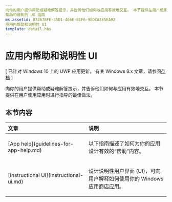 ```yaml
---
向你的用户提供帮助或疑难解答提示，并告诉他们如何与应用有效地交互。 本节提供在用户使用应用时进行指导的最佳做法。
帮助和说明的 UX 指南
ms.assetid: 87867BFE-35D1-466E-B1F6-9EDCA3E5EA92
应用内帮助和说明性 UI
template: detail.hbs
---
```


# 应用内帮助和说明性 UI 


\[ 已针对 Windows 10 上的 UWP 应用更新。 有关 Windows 8.x 文章，请参阅[存档](http://go.microsoft.com/fwlink/p/?linkid=619132) \]

向你的用户提供帮助或疑难解答提示，并告诉他们如何与应用有效地交互。 本节提供在用户使用应用时进行指导的最佳做法。
## 本节内容
<table>
<colgroup>
<col width="50%" />
<col width="50%" />
</colgroup>
<thead>
<tr class="header">
<th align="left">文章</th>
<th align="left">说明</th>
</tr>
</thead>
<tbody>
<tr class="odd">
<td align="left"><p>[App help](guidelines-for-app-help.md)</p></td>
<td align="left"><p>以下指南描述了如何为你的应用设计有效的“帮助”内容。</p></td>
</tr>
<tr class="even">
<td align="left"><p>[Instructional UI](instructional-ui.md)</p></td>
<td align="left"><p>设计说明性用户界面 (UI)，可向用户解释如何使用你的 Windows 应用商店应用。</p></td>
</tr>
</tbody>
</table>






<!--HONumber=Mar16_HO1-->


